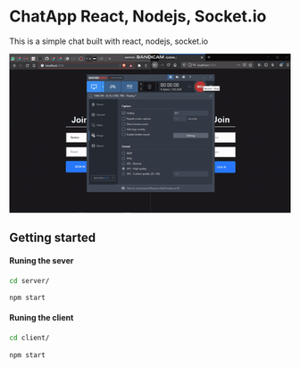 # ChatApp React, Nodejs, Socket.io

This is a simple chat built with react, nodejs, socket.io

![demo](demo.gif)

## Getting started

#### Runing the sever

```bash
cd server/
```

```properties
npm start
```

#### Runing the client

```bash
cd client/
```

```properties
npm start
```
